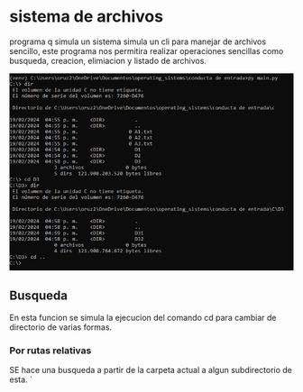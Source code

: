 # sistema de archivos 
programa q simula un sistema simula un cli para manejar de archivos sencillo, este programa nos permitira realizar operaciones sencillas como busqueda, creacion, elimiacion y listado de archivos.

![](/images/example.jpeg)

## Busqueda
En esta funcion se simula la ejecucion del comando cd para cambiar de directorio de varias formas.
### Por rutas relativas
SE hace una busqueda a partir de la carpeta actual a algun subdirectorio de esta.
`
